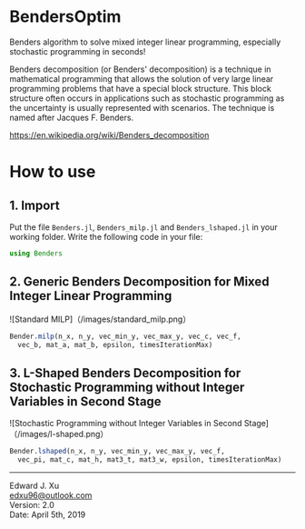 # BendersOptim
Benders algorithm to solve mixed integer linear programming, especially stochastic programming in seconds!

Benders decomposition (or Benders' decomposition) is a technique in mathematical programming that allows the solution of very large linear programming problems that have a special block structure. This block structure often occurs in applications such as stochastic programming as the uncertainty is usually represented with scenarios. The technique is named after Jacques F. Benders.

https://en.wikipedia.org/wiki/Benders_decomposition

# How to use

## 1. Import 

Put the file `Benders.jl`, `Benders_milp.jl` and `Benders_lshaped.jl` in your working folder. Write the following code in your file:  
```Julia
using Benders
```

## 2. Generic Benders Decomposition for Mixed Integer Linear Programming

![Standard MILP]（/images/standard_milp.png）

```Julia
Bender.milp(n_x, n_y, vec_min_y, vec_max_y, vec_c, vec_f, 
  vec_b, mat_a, mat_b, epsilon, timesIterationMax)
```

## 3. L-Shaped Benders Decomposition for Stochastic Programming without Integer Variables in Second Stage

![Stochastic Programming without Integer Variables in Second Stage]（/images/l-shaped.png）

```Julia
Bender.lshaped(n_x, n_y, vec_min_y, vec_max_y, vec_f, 
  vec_pi, mat_c, mat_h, mat3_t, mat3_w, epsilon, timesIterationMax)
```

***

Edward J. Xu  
edxu96@outlook.com  
Version: 2.0  
Date: April 5th, 2019

